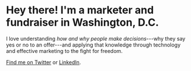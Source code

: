 # Hey there! I'm a marketer and fundraiser in Washington, D.C.

I love understanding *how and why people make decisions*---why they say yes or no to an offer---and applying that knowledge through technology and effective marketing to the fight for freedom.

[Find me on Twitter][2] or [LinkedIn][4]. 

 [2]: https://twitter.com/?status=Hey,%20@nathanielward%20 "Send me a tweet"
 [4]: http://www.linkedin.com/in/nathanieleward/ "Use LinkedIn if you must"
